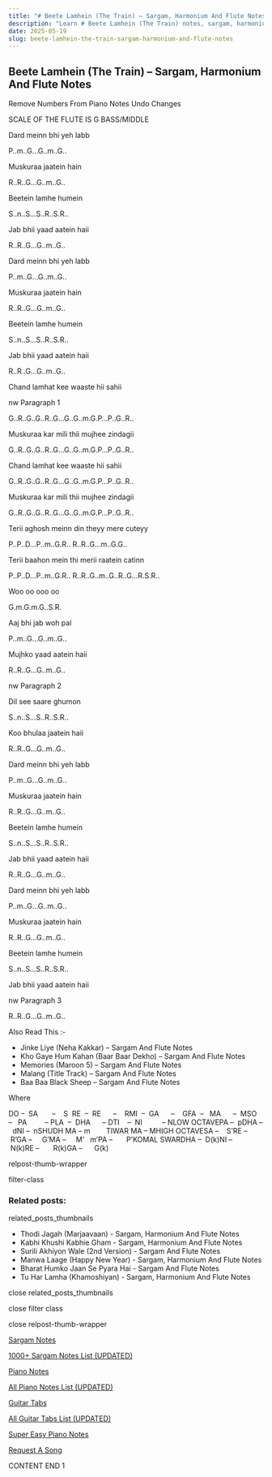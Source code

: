 ```yaml
---
title: "# Beete Lamhein (The Train) – Sargam, Harmonium And Flute Notes"
description: "Learn # Beete Lamhein (The Train) notes, sargam, harmonium notations and flute notes. Easy step-by-step tutorial for beginners."
date: 2025-05-19
slug: beete-lamhein-the-train-sargam-harmonium-and-flute-notes
---
```


## Beete Lamhein (The Train) – Sargam, Harmonium And Flute Notes

Remove Numbers From Piano Notes
Undo Changes

SCALE OF THE FLUTE IS G BASS/MIDDLE

Dard meinn bhi yeh labb

P..m..G…G..m..G..

Muskuraa jaatein hain

R..R..G…G..m..G..

Beetein lamhe humein

S..n..S…S..R..S.R..

Jab bhii yaad aatein haii

R..R..G…G..m..G..

Dard meinn bhi yeh labb

P..m..G…G..m..G..

Muskuraa jaatein hain

R..R..G…G..m..G..

Beetein lamhe humein

S..n..S…S..R..S.R..

Jab bhii yaad aatein haii

R..R..G…G..m..G..

Chand lamhat kee waaste hii sahii

nw Paragraph 1

G..R..G..G..R..G…G..G..m.G.P…P..G..R..

Muskuraa kar mili thii mujhee zindagii

G..R..G..G..R..G…G..G..m.G.P…P..G..R..

Chand lamhat kee waaste hii sahii

G..R..G..G..R..G…G..G..m.G.P…P..G..R..

Muskuraa kar mili thii mujhee zindagii

G..R..G..G..R..G…G..G..m.G.P…P..G..R..

Terii aghosh meinn din theyy mere cuteyy

P..P..D…P..m..G.R.. R..R..G…m..G.G..

Terii baahon mein thi merii raatein catinn

P..P..D…P..m..G.R.. R..R..G..m..G..R..G…R.S.R..

Woo oo ooo oo

G.m.G.m.G..S.R.

Aaj bhi jab woh pal

P..m..G…G..m..G..

Mujhko yaad aatein haii

R..R..G…G..m..G..

nw Paragraph 2

Dil see saare ghumon

S..n..S…S..R..S.R..

Koo bhulaa jaatein haii

R..R..G…G..m..G..

Dard meinn bhi yeh labb

P..m..G…G..m..G..

Muskuraa jaatein hain

R..R..G…G..m..G..

Beetein lamhe humein

S..n..S…S..R..S.R..

Jab bhii yaad aatein haii

R..R..G…G..m..G..

Dard meinn bhi yeh labb

P..m..G…G..m..G..

Muskuraa jaatein hain

R..R..G…G..m..G..

Beetein lamhe humein

S..n..S…S..R..S.R..

Jab bhii yaad aatein haii

nw Paragraph 3

R..R..G…G..m..G..

Also Read This :-

* Jinke Liye (Neha Kakkar) – Sargam And Flute Notes
* Kho Gaye Hum Kahan (Baar Baar Dekho) – Sargam And Flute Notes
* Memories (Maroon 5) – Sargam And Flute Notes
* Malang (Title Track) – Sargam And Flute Notes
* Baa Baa Black Sheep – Sargam And Flute Notes

Where

DO –  SA       –    S  RE  –  RE      –    RMI  –  GA      –    GFA  –   MA      –  MSO  –   PA         – PLA  –  DHA      – DTI    –  NI          – NLOW OCTAVEPA –  pDHA –  dNI –  nSHUDH MA – m        TIWAR MA – MHIGH OCTAVESA –    S’RE –     R’GA –     G’MA –     M’   m’PA –       P’KOMAL SWARDHA –  D(k)NI –       N(k)RE –       R(k)GA –      G(k)

relpost-thumb-wrapper

filter-class

### Related posts:

related_posts_thumbnails

* Thodi Jagah (Marjaavaan) - Sargam, Harmonium And Flute Notes
* Kabhi Khushi Kabhie Gham - Sargam, Harmonium And Flute Notes
* Surili Akhiyon Wale (2nd Version) - Sargam And Flute Notes
* Manwa Laage (Happy New Year) - Sargam, Harmonium And Flute Notes
* Bharat Humko Jaan Se Pyara Hai - Sargam And Flute Notes
* Tu Har Lamha (Khamoshiyan) - Sargam, Harmonium And Flute Notes

close related_posts_thumbnails

close filter class

close relpost-thumb-wrapper

[Sargam Notes](https://www.notationsworld.com/sargam-notes.html)

[1000+ Sargam Notes List (UPDATED)](https://www.notationsworld.com/all-songs-list-sargam-notes.html)

[Piano Notes](https://www.notationsworld.com/piano-notes.html)

[All Piano Notes List (UPDATED)](https://www.notationsworld.com/all-songs-list-piano-notes.html)

[Guitar Tabs](https://www.notationsworld.com/guitar-tabs.html)

[All Guitar Tabs List (UPDATED)](https://www.notationsworld.com/all-songs-list-guitar-tabs.html)

[Super Easy Piano Notes](https://studywall.in/)

[Request A Song](https://www.notationsworld.com/request-a-song.html)

CONTENT END 1

